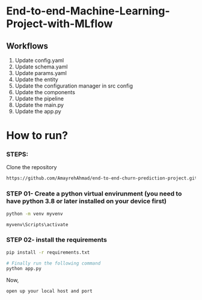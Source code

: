 # End-to-end-Machine-Learning-Project-with-MLflow


## Workflows

1. Update config.yaml
2. Update schema.yaml
3. Update params.yaml
4. Update the entity
5. Update the configuration manager in src config
6. Update the components
7. Update the pipeline 
8. Update the main.py
9. Update the app.py



# How to run?
### STEPS:

Clone the repository

```bash
https://github.com/AmayrehAhmad/end-to-end-churn-prediction-project.git
```
### STEP 01- Create a python virtual envirunment (you need to have python 3.8 or later installed on your device first)

```bash
python -m venv myvenv
```

```bash
myvenv\Scripts\activate
```


### STEP 02- install the requirements
```bash
pip install -r requirements.txt
```


```bash
# Finally run the following command
python app.py
```

Now,
```bash
open up your local host and port
```